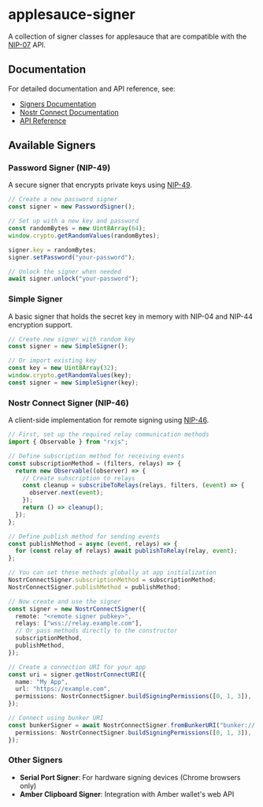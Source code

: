 # applesauce-signer

A collection of signer classes for applesauce that are compatible with the [NIP-07](https://github.com/nostr-protocol/nips/blob/master/07.md) API.

## Documentation

For detailed documentation and API reference, see:

- [Signers Documentation](https://hzrd149.github.io/applesauce/signers/signers.html)
- [Nostr Connect Documentation](https://hzrd149.github.io/applesauce/signers/nostr-connect.html)
- [API Reference](https://hzrd149.github.io/applesauce/typedoc/modules/applesauce-signers.html)

## Available Signers

### Password Signer (NIP-49)

A secure signer that encrypts private keys using [NIP-49](https://github.com/nostr-protocol/nips/blob/master/49.md).

```ts
// Create a new password signer
const signer = new PasswordSigner();

// Set up with a new key and password
const randomBytes = new Uint8Array(64);
window.crypto.getRandomValues(randomBytes);

signer.key = randomBytes;
signer.setPassword("your-password");

// Unlock the signer when needed
await signer.unlock("your-password");
```

### Simple Signer

A basic signer that holds the secret key in memory with NIP-04 and NIP-44 encryption support.

```ts
// Create new signer with random key
const signer = new SimpleSigner();

// Or import existing key
const key = new Uint8Array(32);
window.crypto.getRandomValues(key);
const signer = new SimpleSigner(key);
```

### Nostr Connect Signer (NIP-46)

A client-side implementation for remote signing using [NIP-46](https://github.com/nostr-protocol/nips/blob/master/46.md).

```ts
// First, set up the required relay communication methods
import { Observable } from "rxjs";

// Define subscription method for receiving events
const subscriptionMethod = (filters, relays) => {
  return new Observable((observer) => {
    // Create subscription to relays
    const cleanup = subscribeToRelays(relays, filters, (event) => {
      observer.next(event);
    });
    return () => cleanup();
  });
};

// Define publish method for sending events
const publishMethod = async (event, relays) => {
  for (const relay of relays) await publishToRelay(relay, event);
};

// You can set these methods globally at app initialization
NostrConnectSigner.subscriptionMethod = subscriptionMethod;
NostrConnectSigner.publishMethod = publishMethod;

// Now create and use the signer
const signer = new NostrConnectSigner({
  remote: "<remote signer pubkey>",
  relays: ["wss://relay.example.com"],
  // Or pass methods directly to the constructor
  subscriptionMethod,
  publishMethod,
});

// Create a connection URI for your app
const uri = signer.getNostrConnectURI({
  name: "My App",
  url: "https://example.com",
  permissions: NostrConnectSigner.buildSigningPermissions([0, 1, 3]),
});

// Connect using bunker URI
const bunkerSigner = await NostrConnectSigner.fromBunkerURI("bunker://...your-uri-here...", {
  permissions: NostrConnectSigner.buildSigningPermissions([0, 1, 3]),
});
```

### Other Signers

- **Serial Port Signer**: For hardware signing devices (Chrome browsers only)
- **Amber Clipboard Signer**: Integration with Amber wallet's web API
